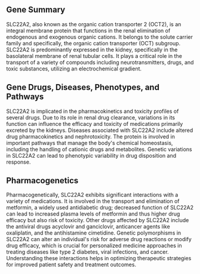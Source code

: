 ## Gene Summary
SLC22A2, also known as the organic cation transporter 2 (OCT2), is an integral membrane protein that functions in the renal elimination of endogenous and exogenous organic cations. It belongs to the solute carrier family and specifically, the organic cation transporter (OCT) subgroup. SLC22A2 is predominantly expressed in the kidney, specifically in the basolateral membrane of renal tubular cells. It plays a critical role in the transport of a variety of compounds including neurotransmitters, drugs, and toxic substances, utilizing an electrochemical gradient.

## Gene Drugs, Diseases, Phenotypes, and Pathways
SLC22A2 is implicated in the pharmacokinetics and toxicity profiles of several drugs. Due to its role in renal drug clearance, variations in its function can influence the efficacy and toxicity of medications primarily excreted by the kidneys. Diseases associated with SLC22A2 include altered drug pharmacokinetics and nephrotoxicity. The protein is involved in important pathways that manage the body's chemical homeostasis, including the handling of cationic drugs and metabolites. Genetic variations in SLC22A2 can lead to phenotypic variability in drug disposition and response.

## Pharmacogenetics
Pharmacogenetically, SLC22A2 exhibits significant interactions with a variety of medications. It is involved in the transport and elimination of metformin, a widely used antidiabetic drug; decreased function of SLC22A2 can lead to increased plasma levels of metformin and thus higher drug efficacy but also risk of toxicity. Other drugs affected by SLC22A2 include the antiviral drugs acyclovir and ganciclovir, anticancer agents like oxaliplatin, and the antihistamine cimetidine. Genetic polymorphisms in SLC22A2 can alter an individual's risk for adverse drug reactions or modify drug efficacy, which is crucial for personalized medicine approaches in treating diseases like type 2 diabetes, viral infections, and cancer. Understanding these interactions helps in optimizing therapeutic strategies for improved patient safety and treatment outcomes.